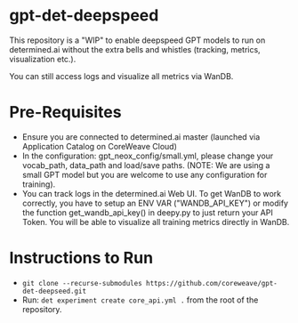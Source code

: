 # gpt-det-deepspeed

This repository is a "WIP" to enable deepspeed GPT models to run on determined.ai without the extra bells and whistles (tracking, metrics, visualization etc.). 

You can still access logs and visualize all metrics via WanDB.

# Pre-Requisites

* Ensure you are connected to determined.ai master (launched via Application Catalog on CoreWeave Cloud)
* In the configuration: gpt_neox_config/small.yml, please change your vocab_path, data_path and load/save paths. (NOTE: We are using a small GPT model but you are welcome to use any configuration for training).
* You can track logs in the determined.ai Web UI. To get WanDB to work correctly, you have to setup an ENV VAR ("WANDB_API_KEY") or modify the function get_wandb_api_key() in deepy.py to just return your API Token. You will be able to visualize all training metrics directly in WanDB.

# Instructions to Run

* ```git clone --recurse-submodules https://github.com/coreweave/gpt-det-deepseed.git```
* Run: ```det experiment create core_api.yml .``` from the root of the repository.


